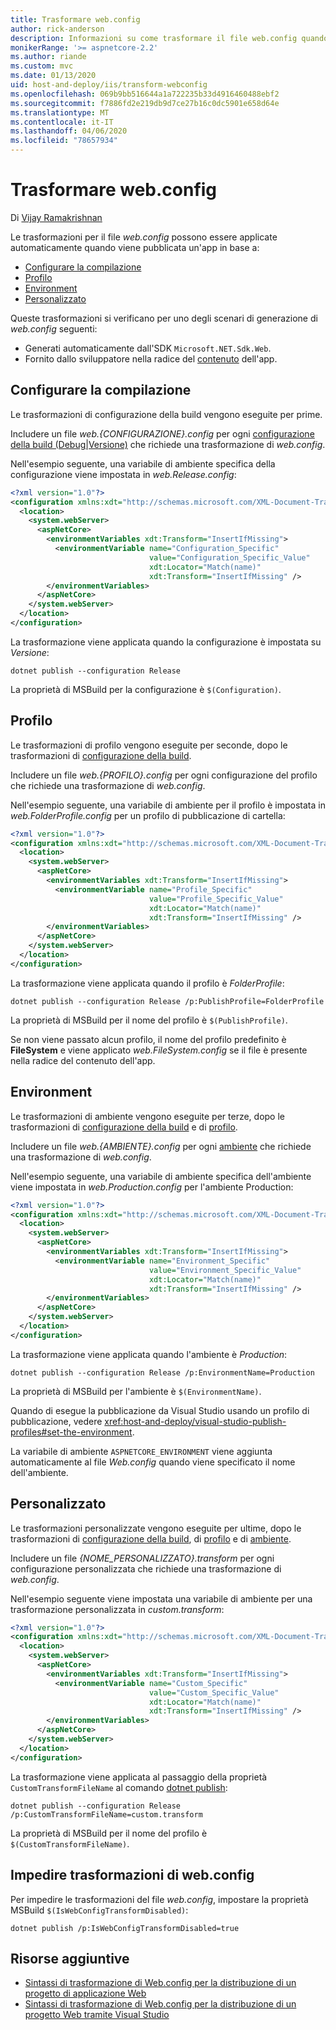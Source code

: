 ```yaml
---
title: Trasformare web.config
author: rick-anderson
description: Informazioni su come trasformare il file web.config quando si pubblica un'app ASP.NET Core.
monikerRange: '>= aspnetcore-2.2'
ms.author: riande
ms.custom: mvc
ms.date: 01/13/2020
uid: host-and-deploy/iis/transform-webconfig
ms.openlocfilehash: 069b9bb516644a1a722235b33d4916460488ebf2
ms.sourcegitcommit: f7886fd2e219db9d7ce27b16c0dc5901e658d64e
ms.translationtype: MT
ms.contentlocale: it-IT
ms.lasthandoff: 04/06/2020
ms.locfileid: "78657934"
---
```

# <a name="transform-webconfig"></a>Trasformare web.config

Di [Vijay Ramakrishnan](https://github.com/vijayrkn)

Le trasformazioni per il file *web.config* possono essere applicate automaticamente quando viene pubblicata un'app in base a:

* [Configurare la compilazione](#build-configuration)
* [Profilo](#profile)
* [Environment](#environment)
* [Personalizzato](#custom)

Queste trasformazioni si verificano per uno degli scenari di generazione di *web.config* seguenti:

* Generati automaticamente dall'SDK `Microsoft.NET.Sdk.Web`.
* Fornito dallo sviluppatore nella radice del [contenuto](xref:fundamentals/index#content-root) dell'app.

## <a name="build-configuration"></a>Configurare la compilazione

Le trasformazioni di configurazione della build vengono eseguite per prime.

Includere un file *web.{CONFIGURAZIONE}.config* per ogni [configurazione della build (Debug|Versione)](/dotnet/core/tools/dotnet-publish#options) che richiede una trasformazione di *web.config*.

Nell'esempio seguente, una variabile di ambiente specifica della configurazione viene impostata in *web.Release.config*:

```xml
<?xml version="1.0"?>
<configuration xmlns:xdt="http://schemas.microsoft.com/XML-Document-Transform">
  <location>
    <system.webServer>
      <aspNetCore>
        <environmentVariables xdt:Transform="InsertIfMissing">
          <environmentVariable name="Configuration_Specific" 
                               value="Configuration_Specific_Value" 
                               xdt:Locator="Match(name)" 
                               xdt:Transform="InsertIfMissing" />
        </environmentVariables>
      </aspNetCore>
    </system.webServer>
  </location>
</configuration>
```

La trasformazione viene applicata quando la configurazione è impostata su *Versione*:

```dotnetcli
dotnet publish --configuration Release
```

La proprietà di MSBuild per la configurazione è `$(Configuration)`.

## <a name="profile"></a>Profilo

Le trasformazioni di profilo vengono eseguite per seconde, dopo le trasformazioni di [configurazione della build](#build-configuration).

Includere un file *web.{PROFILO}.config* per ogni configurazione del profilo che richiede una trasformazione di *web.config*.

Nell'esempio seguente, una variabile di ambiente per il profilo è impostata in *web.FolderProfile.config* per un profilo di pubblicazione di cartella:

```xml
<?xml version="1.0"?>
<configuration xmlns:xdt="http://schemas.microsoft.com/XML-Document-Transform">
  <location>
    <system.webServer>
      <aspNetCore>
        <environmentVariables xdt:Transform="InsertIfMissing">
          <environmentVariable name="Profile_Specific" 
                               value="Profile_Specific_Value" 
                               xdt:Locator="Match(name)" 
                               xdt:Transform="InsertIfMissing" />
        </environmentVariables>
      </aspNetCore>
    </system.webServer>
  </location>
</configuration>
```

La trasformazione viene applicata quando il profilo è *FolderProfile*:

```dotnetcli
dotnet publish --configuration Release /p:PublishProfile=FolderProfile
```

La proprietà di MSBuild per il nome del profilo è `$(PublishProfile)`.

Se non viene passato alcun profilo, il nome del profilo predefinito è **FileSystem** e viene applicato *web.FileSystem.config* se il file è presente nella radice del contenuto dell'app.

## <a name="environment"></a>Environment

Le trasformazioni di ambiente vengono eseguite per terze, dopo le trasformazioni di [configurazione della build](#build-configuration) e di [profilo](#profile).

Includere un file *web.{AMBIENTE}.config* per ogni [ambiente](xref:fundamentals/environments) che richiede una trasformazione di *web.config*.

Nell'esempio seguente, una variabile di ambiente specifica dell'ambiente viene impostata in *web.Production.config* per l'ambiente Production:

```xml
<?xml version="1.0"?>
<configuration xmlns:xdt="http://schemas.microsoft.com/XML-Document-Transform">
  <location>
    <system.webServer>
      <aspNetCore>
        <environmentVariables xdt:Transform="InsertIfMissing">
          <environmentVariable name="Environment_Specific" 
                               value="Environment_Specific_Value" 
                               xdt:Locator="Match(name)" 
                               xdt:Transform="InsertIfMissing" />
        </environmentVariables>
      </aspNetCore>
    </system.webServer>
  </location>
</configuration>
```

La trasformazione viene applicata quando l'ambiente è *Production*:

```dotnetcli
dotnet publish --configuration Release /p:EnvironmentName=Production
```

La proprietà di MSBuild per l'ambiente è `$(EnvironmentName)`.

Quando di esegue la pubblicazione da Visual Studio usando un profilo di pubblicazione, vedere <xref:host-and-deploy/visual-studio-publish-profiles#set-the-environment>.

La variabile di ambiente `ASPNETCORE_ENVIRONMENT` viene aggiunta automaticamente al file *Web.config* quando viene specificato il nome dell'ambiente.

## <a name="custom"></a>Personalizzato

Le trasformazioni personalizzate vengono eseguite per ultime, dopo le trasformazioni di [configurazione della build](#build-configuration), di [profilo](#profile) e di [ambiente](#environment).

Includere un file *{NOME_PERSONALIZZATO}.transform* per ogni configurazione personalizzata che richiede una trasformazione di *web.config*.

Nell'esempio seguente viene impostata una variabile di ambiente per una trasformazione personalizzata in *custom.transform*:

```xml
<?xml version="1.0"?>
<configuration xmlns:xdt="http://schemas.microsoft.com/XML-Document-Transform">
  <location>
    <system.webServer>
      <aspNetCore>
        <environmentVariables xdt:Transform="InsertIfMissing">
          <environmentVariable name="Custom_Specific" 
                               value="Custom_Specific_Value" 
                               xdt:Locator="Match(name)" 
                               xdt:Transform="InsertIfMissing" />
        </environmentVariables>
      </aspNetCore>
    </system.webServer>
  </location>
</configuration>
```

La trasformazione viene applicata al passaggio della proprietà `CustomTransformFileName` al comando [dotnet publish](/dotnet/core/tools/dotnet-publish):

```dotnetcli
dotnet publish --configuration Release /p:CustomTransformFileName=custom.transform
```

La proprietà di MSBuild per il nome del profilo è `$(CustomTransformFileName)`.

## <a name="prevent-webconfig-transformation"></a>Impedire trasformazioni di web.config

Per impedire le trasformazioni del file *web.config*, impostare la proprietà MSBuild `$(IsWebConfigTransformDisabled)`:

```dotnetcli
dotnet publish /p:IsWebConfigTransformDisabled=true
```

## <a name="additional-resources"></a>Risorse aggiuntive

* [Sintassi di trasformazione di Web.config per la distribuzione di un progetto di applicazione Web](/previous-versions/dd465326(v=vs.100))
* [Sintassi di trasformazione di Web.config per la distribuzione di un progetto Web tramite Visual Studio](/previous-versions/aspnet/dd465326(v=vs.110))
